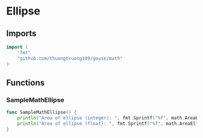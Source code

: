 # Ellipse

## Imports

```go
import (
	"fmt"	"github.com/thuongtruong109/gouse/math")
```
## Functions


### SampleMathEllipse

```go
func SampleMathEllipse() {
	println("Area of ellipse (integer): ", fmt.Sprintf("%f", math.AreaEllipse(10, 20)))
	println("Area of ellipse (float): ", fmt.Sprintf("%f", math.AreaEllipseF(10.0, 20.0)))
}```
